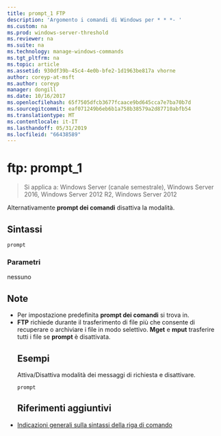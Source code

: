 ```yaml
---
title: prompt_1 FTP
description: 'Argomento i comandi di Windows per * * *- '
ms.custom: na
ms.prod: windows-server-threshold
ms.reviewer: na
ms.suite: na
ms.technology: manage-windows-commands
ms.tgt_pltfrm: na
ms.topic: article
ms.assetid: 930df39b-45c4-4e0b-bfe2-1d1963be817a vhorne
author: coreyp-at-msft
ms.author: coreyp
manager: dongill
ms.date: 10/16/2017
ms.openlocfilehash: 65f7505dfcb3677fcaace9bd645cca7e7ba70b7d
ms.sourcegitcommit: eaf071249b6eb6b1a758b38579a2d87710abfb54
ms.translationtype: MT
ms.contentlocale: it-IT
ms.lasthandoff: 05/31/2019
ms.locfileid: "66438589"
---
```

# <a name="ftp-prompt1"></a>ftp: prompt_1

>Si applica a: Windows Server (canale semestrale), Windows Server 2016, Windows Server 2012 R2, Windows Server 2012

Alternativamente **prompt dei comandi** disattiva la modalità.   
## <a name="syntax"></a>Sintassi  
```  
prompt  
```  
### <a name="parameters"></a>Parametri  
nessuno  
## <a name="remarks"></a>Note  
- Per impostazione predefinita **prompt dei comandi** si trova in.  
- **FTP** richiede durante il trasferimento di file più che consente di recuperare o archiviare i file in modo selettivo.  **Mget** e **mput** trasferire tutti i file se **prompt** è disattivata.  
  ## <a name="BKMK_Examples"></a>Esempi  
  Attiva/Disattiva modalità dei messaggi di richiesta e disattivare.  
  ```  
  prompt  
  ```  
  ## <a name="additional-references"></a>Riferimenti aggiuntivi  
- [Indicazioni generali sulla sintassi della riga di comando](command-line-syntax-key.md)  
